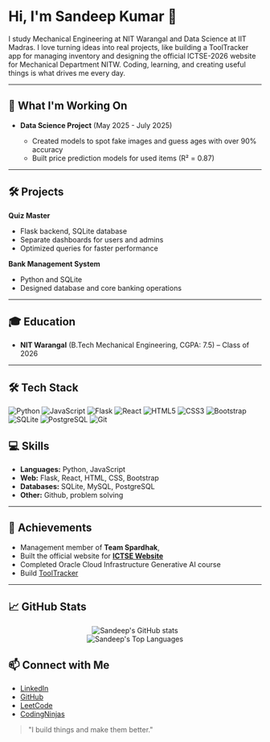 # Hi, I'm **Sandeep Kumar** 👋

I study Mechanical Engineering at NIT Warangal and Data Science at IIT Madras. I love turning ideas into real projects, like building a ToolTracker app for managing  inventory and designing the official ICTSE-2026 website for Mechanical Department NITW. Coding, learning, and creating useful things is what drives me every day.

---

## 🔭 What I'm Working On

* **Data Science Project** (May 2025 - July 2025)

  * Created models to spot fake images and guess ages with over 90% accuracy
  * Built price prediction models for used items (R² = 0.87)

---

## 🛠️ Projects

**Quiz Master**

* Flask backend, SQLite database
* Separate dashboards for users and admins
* Optimized queries for faster performance

**Bank Management System**

* Python and SQLite
* Designed database and core banking operations

---

## 🎓 Education

* **NIT Warangal** (B.Tech Mechanical Engineering, CGPA: 7.5) – Class of 2026

---
## 🛠️ Tech Stack

![Python](https://img.shields.io/badge/Python-3776AB?style=for-the-badge&logo=python&logoColor=white)
![JavaScript](https://img.shields.io/badge/JavaScript-F7DF1E?style=for-the-badge&logo=javascript&logoColor=black)
![Flask](https://img.shields.io/badge/Flask-000000?style=for-the-badge&logo=flask&logoColor=white)
![React](https://img.shields.io/badge/React-20232A?style=for-the-badge&logo=react&logoColor=61DAFB)
![HTML5](https://img.shields.io/badge/HTML5-E34F26?style=for-the-badge&logo=html5&logoColor=white)
![CSS3](https://img.shields.io/badge/CSS3-1572B6?style=for-the-badge&logo=css3&logoColor=white)
![Bootstrap](https://img.shields.io/badge/Bootstrap-7952B3?style=for-the-badge&logo=bootstrap&logoColor=white)
![SQLite](https://img.shields.io/badge/SQLite-003B57?style=for-the-badge&logo=sqlite&logoColor=white)
![PostgreSQL](https://img.shields.io/badge/PostgreSQL-316192?style=for-the-badge&logo=postgresql&logoColor=white)
![Git](https://img.shields.io/badge/Git-F05032?style=for-the-badge&logo=git&logoColor=white)

## 💻 Skills

* **Languages:** Python, JavaScript
* **Web:** Flask, React, HTML, CSS, Bootstrap
* **Databases:** SQLite, MySQL, PostgreSQL
* **Other:** Github, problem solving

---

## 🌟 Achievements

* Management member of **Team Spardhak**, 
* Built the official website for **[ICTSE Website](https://github.com/ksandeep18/ictse_bg)**
* Completed Oracle Cloud Infrastructure Generative AI course
* Build [ToolTracker](https://github.com/ksandeep18/tool_tracker)

---
## 📈 GitHub Stats

<p align="center">
  <img src="https://github-readme-stats.vercel.app/api?username=ksandeep18&show_icons=true&include_all_commits=true&count_private=true&theme=radical" alt="Sandeep's GitHub stats" />
  <br />
  <img src="https://github-readme-stats.vercel.app/api/top-langs/?username=ksandeep18&layout=compact&theme=radical" alt="Sandeep's Top Languages" />
  <br />
</p>

## 📫 Connect with Me

* [LinkedIn](https://www.linkedin.com/in/sandeep-kumar-sk-/)
* [GitHub](https://github.com/ksandeep18)
* [LeetCode](https://leetcode.com/u/S___K___7/)
* [CodingNinjas](https://www.naukri.com/code360/profile/SandeepKK
)

> "I build things and make them better."
